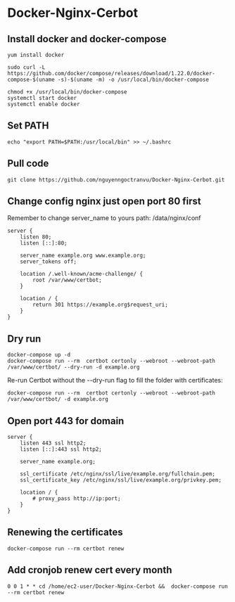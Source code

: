# Docker-Nginx-Cerbot
## Install docker and docker-compose
```
yum install docker

sudo curl -L https://github.com/docker/compose/releases/download/1.22.0/docker-compose-$(uname -s)-$(uname -m) -o /usr/local/bin/docker-compose

chmod +x /usr/local/bin/docker-compose
systemctl start docker
systemctl enable docker
```

## Set PATH
```
echo "export PATH=$PATH:/usr/local/bin" >> ~/.bashrc
```

## Pull code
```
git clone https://github.com/nguyenngoctranvu/Docker-Nginx-Cerbot.git
```

## Change config nginx just open port 80 first
Remember to change server_name to yours
path: /data/nginx/conf
```
server {
    listen 80;
    listen [::]:80;

    server_name example.org www.example.org;
    server_tokens off;

    location /.well-known/acme-challenge/ {
        root /var/www/certbot;
    }

    location / {
        return 301 https://example.org$request_uri;
    }
}

```

## Dry run
```
docker-compose up -d
docker-compose run --rm  certbot certonly --webroot --webroot-path /var/www/certbot/ --dry-run -d example.org
```
Re-run Certbot without the --dry-run flag to fill the folder with certificates:

```
docker-compose run --rm  certbot certonly --webroot --webroot-path /var/www/certbot/ -d example.org
```

## Open port 443 for domain
```
server {
    listen 443 ssl http2;
    listen [::]:443 ssl http2;

    server_name example.org;

    ssl_certificate /etc/nginx/ssl/live/example.org/fullchain.pem;
    ssl_certificate_key /etc/nginx/ssl/live/example.org/privkey.pem;
    
    location / {
    	# proxy_pass http://ip:port;
    }
}
```

## Renewing the certificates
```
docker-compose run --rm certbot renew
```

## Add cronjob renew cert every month

```
0 0 1 * * cd /home/ec2-user/Docker-Nginx-Cerbot &&  docker-compose run --rm certbot renew
```